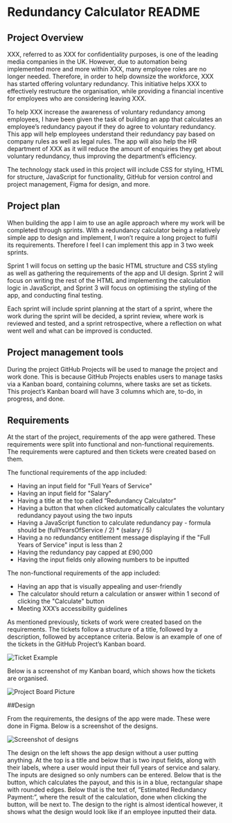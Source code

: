 # Redundancy Calculator README
## Project Overview
XXX, referred to as XXX for confidentiality purposes, is one of the leading media companies in the UK. However, due to automation being implemented more and more within XXX,  many employee roles are no longer needed. Therefore, in order to help downsize the workforce, XXX has started offering voluntary redundancy. This initiative helps XXX to effectively restructure the organisation, while providing a financial incentive for employees who are considering leaving XXX.

To help XXX increase the awareness of voluntary redundancy among employees, I have been given the task of building an app that calculates an employee’s redundancy payout if they do agree to voluntary redundancy. This app will help employees understand their redundancy pay based on company rules as well as legal rules. The app will also help the HR department of XXX as it will reduce the amount of enquiries they get about voluntary redundancy, thus improving the department’s efficiency. 

The technology stack used in this project will include CSS for styling, HTML for structure, JavaScript for functionality, GitHub for version control and project management, Figma for design, and more.

## Project plan
When building the app I aim to use an agile approach where my work will be completed through sprints. With a redundancy calculator being a relatively simple app to design and implement, I won’t require a long project to fulfil its requirements. Therefore I feel I can implement this app in 3 two week sprints. 

Sprint 1 will focus on setting up the basic HTML structure and CSS styling as well as gathering the requirements of the app and UI design. Sprint 2 will focus on writing the rest of the HTML and implementing the calculation logic in JavaScript, and Sprint 3 will focus on optimising the styling of the app, and conducting final testing.

Each sprint will include sprint planning at the start of a sprint, where the work during the sprint will be decided, a sprint review, where work is reviewed and tested, and a sprint retrospective, where a reflection on what went well and what can be improved is conducted.

## Project management tools
During the project GitHub Projects will be used to manage the project and work done. This is because GitHub Projects enables users to manage tasks via a Kanban board, containing columns, where tasks are set as tickets. This project’s Kanban board will have 3 columns which are, to-do, in progress, and done. 

## Requirements
At the start of the project, requirements of the app were gathered. These requirements were split into functional and non-functional requirements. The requirements were captured and then tickets were created based on them.

The functional requirements of the app included:
* Having an input field for "Full Years of Service"
* Having an input field for "Salary"
* Having a title at the top called “Redundancy Calculator”
* Having a button that when clicked automatically calculates the voluntary redundancy payout using the two inputs
* Having a JavaScript function to calculate redundancy pay - formula should be (fullYearsOfService / 2) * (salary / 5)
* Having a no redundancy entitlement message displaying if the "Full Years of Service" input is less than 2
* Having the redundancy pay capped at £90,000
* Having the input fields only allowing numbers to be inputted

The non-functional requirements of the app included:
 * Having an app that is visually appealing and user-friendly 
 * The calculator should return a calculation or answer within 1 second of clicking the "Calculate" button 
 * Meeting XXX’s accessibility guidelines

As mentioned previously, tickets of work were created based on the requirements. The tickets follow a structure of a title, followed by a description, followed by acceptance criteria. Below is an example of one of the tickets in the GitHub Project’s Kanban board.

![Ticket Example](https://github.com/user-attachments/assets/d856dbad-b912-4def-840a-2ba736905bd9)

Below is a screenshot of my Kanban board, which shows how the tickets are organised.

![Project Board Picture](https://github.com/user-attachments/assets/0db4b9d6-6d79-4ee2-98f5-0f3ad6f3fbdf)

##Design

From the requirements, the designs of the app were made. These were done in Figma. Below is a screenshot of the designs.

![Screenshot of designs](https://github.com/user-attachments/assets/3afb3b7d-f528-4524-b347-4704fa363f41)


The design on the left shows the app design without a user putting anything. At the top is a title and below that is two input fields, along with their labels, where a user would input their full years of service and salary. The inputs are designed so only numbers can be entered. Below that is the button, which calculates the payout, and this is in a blue, rectangular shape with rounded edges. Below that is the text of, “Estimated Redundancy Payment:”, where the result of the calculation, done when clicking the button, will be next to. The design to the right is almost identical however, it shows what the design would look like if an employee inputted their data. 
